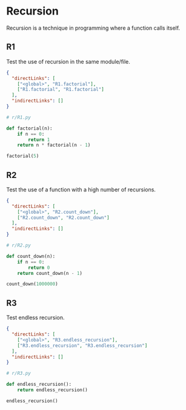 # Recursion
Recursion is a technique in programming where a function calls itself.

## R1
[//]: # (MAIN: global)
Test the use of recursion in the same module/file.

```json
{
  "directLinks": [
    ["<global>", "R1.factorial"],
    ["R1.factorial", "R1.factorial"]
  ],
  "indirectLinks": []
}
```
```python
# r/R1.py

def factorial(n):
    if n == 0:
        return 1
    return n * factorial(n - 1)

factorial(5)
```
[//]: # (END)

## R2
[//]: # (MAIN: global)
Test the use of a function with a high number of recursions.

```json
{
  "directLinks": [
    ["<global>", "R2.count_down"],
    ["R2.count_down", "R2.count_down"]
  ],
  "indirectLinks": []
}
```
```python
# r/R2.py

def count_down(n):
    if n == 0:
        return 0
    return count_down(n - 1)

count_down(1000000)
```
[//]: # (END)

## R3
[//]: # (MAIN: global)
Test endless recursion.

```json
{
  "directLinks": [
    ["<global>", "R3.endless_recursion"],
    ["R3.endless_recursion", "R3.endless_recursion"]
  ],
  "indirectLinks": []
}
```
```python
# r/R3.py

def endless_recursion():
    return endless_recursion()

endless_recursion()
```
[//]: # (END)
